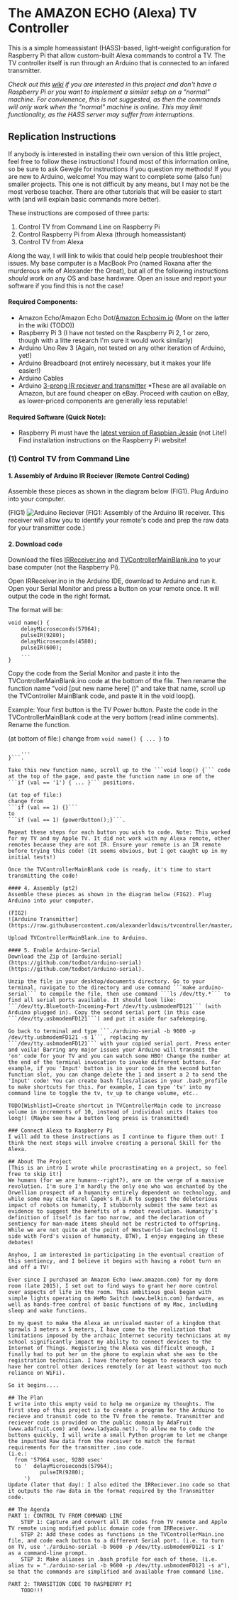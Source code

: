 # The AMAZON ECHO (Alexa) TV Controller
This is a simple homeassistant (HASS)-based, light-weight configuration for Raspberry Pi that allow custom-built Alexa commands to control a TV. The TV controller itself is run through an Arduino that is connected to an infared transmitter.

_Check out this [wiki](todo) if you are interested in this project and don't have a Raspberry Pi or you want to implement a similar setup on a "normal" machine. For convienence, this is not suggested, as then the commands will only work when the "normal" machine is online. This may limit functionality, as the HASS server may suffer from interruptions._

## Replication Instructions
If anybody is interested in installing their own version of this little project, feel free to follow these instructions! I found most of this information online, so be sure to ask Gewgle for instructions if you question my methods! If you are new to Arduino, welcome! You may want to complete some (also fun) smaller projects. This one is not difficult by any means, but I may not be the most verbose teacher. There are other tutorials that will be easier to start with (and will explain basic commands more better).

These instructions are composed of three parts:
1. Control TV from Command Line on Raspberry Pi
2. Control Raspberry Pi from Alexa (through homeassistant)
3. Control TV from Alexa

Along the way, I will link to wikis that could help people troubleshoot their issues. My base computer is a MacBook Pro (named Roxana after the murderous wife of Alexander the Great), but all of the following instructions _should_ work on any OS and base hardware. Open an issue and report your software if you find this is not the case!

#### Required Components:
* Amazon Echo/Amazon Echo Dot/[Amazon Echosim.io](https://echosim.io/) (More on the latter in the wiki (TODO))
* Raspberry Pi 3 (I have not tested on the Raspberry Pi 2, 1 or zero, though with a litte research I'm sure it would work similarly)
* Arduino Uno Rev 3 (Again, not tested on any other iteration of Arduino, yet!)
* Arduino Breadboard (not entirely necessary, but it makes your life easier!)
* Arduino Cables
* Arduino [3-prong IR reciever and transmitter](https://www.amazon.com/AIRSUNNY-three-Infrared-Emission-Receiver/dp/B00EFOQEUM/ref=sr_1_1?ie=UTF8&qid=1487019069&sr=8-1&keywords=ir+receiver+arduino)
*These are all available on Amazon, but are found cheaper on eBay. Proceed with caution on eBay, as lower-priced components are generally less reputable!

#### Required Software (Quick Note):
* Raspberry Pi must have the [latest version of Raspbian Jessie](https://www.raspberrypi.org/downloads/raspbian/) (not Lite!) Find installation instructions on the Raspberry Pi website!

### (1) Control TV from Command Line

#### 1. Assembly of Arduino IR Reciever (Remote Control Coding)
Assemble these pieces as shown in the diagram below (FIG1). Plug Arduino into your computer.

(FIG1)
![Arduino Reciever](https://raw.githubusercontent.com/alexanderldavis/tvcontroller/master/Images/irreceiver_bb.png)
(FIG1: Assembly of the Arduino IR receiver. This receiver will allow you to identify your remote's code and prep the raw data for your transmitter code.) 

#### 2. Download code
Download the files [IRReceiver.ino](https://github.com/alexanderldavis/tvcontroller/blob/master/IRReceiver.ino) and [TVControllerMainBlank.ino](https://github.com/alexanderldavis/tvcontroller/blob/master/TVControllerMainBlank.ino) to your base computer (not the Raspberry Pi).

Open IRReceiver.ino in the Arduino IDE, download to Arduino and run it. Open your Serial Monitor and press a button on your remote once. It will output the code in the right format.

The format will be:
```
void name() {
	delayMicroseconds(57964);
	pulseIR(9280);
	delayMicroseconds(4580);
	pulseIR(600);
    ...
}
```

Copy the code from the Serial Monitor and paste it into the TVControllerMainBlank.ino code at the bottom of the file. Then rename the function name "void [put new name here] ()" and take that name, scroll up the TVController MainBlank code, and paste it in the void loop().

Example: Your first button is the TV Power button. Paste the code in the TVControllerMainBlank code at the very bottom (read inline comments). Rename the function.

(at bottom of file:)
change from
```void name() { ... }```
to
```void powerButton() {
	... 
}```.

Take this new function name, scroll up to the ```void loop() {``` code at the top of the page, and paste the function name in one of the ```if (val == '1') { ... }``` positions.

(at top of file:)
change from
```if (val == 1) {}```
to
```if (val == 1) {powerButton();}```.

Repeat these steps for each button you wish to code. Note: This worked for my TV and my Apple TV. It did not work with my Alexa remote, other remotes because they are not IR. Ensure your remote is an IR remote before trying this code! (It seems obvious, but I got caught up in my initial tests!)

Once the TVControllerMainBlank code is ready, it's time to start transmitting the code!

#### 4. Assembly (pt2)
Assemble these pieces as shown in the diagram below (FIG2). Plug Arduino into your computer.

(FIG2)
![Arduino Transmitter](https://raw.githubusercontent.com/alexanderldavis/tvcontroller/master/Images/irtransmitter_bb.png)

Upload TVControllerMainBlank.ino to Arduino.

#### 5. Enable Arduino-Serial
Download the Zip of [arduino-serial](https://github.com/todbot/arduino-serial) (https://github.com/todbot/arduino-serial).

Unzip the file in your desktop/documents directory. Go to your terminal, navigate to the directory and use command ```make arduino-serial``` to compile the file, then use command ```ls /dev/tty.*``` to find all serial ports available. It should look like: ```/dev/tty.Bluetooth-Incoming-Port	/dev/tty.usbmodemFD121``` (with Arduino plugged in). Copy the second serial port (in this case ```/dev/tty.usbmodemFD121```) and put it aside for safekeeping.

Go back to terminal and type ```./arduino-serial -b 9600 -p /dev/tty.usbmodemFD121 -s 1```, replacing my ```/dev/tty.usbmodemFD121``` with your copied serial port. Press enter and voila! Barring any major issues your Arduino will transmit the 'on' code for your TV and you can watch some HBO! Change the number at the end of the terminal invocation to invoke different buttons. For example, if you 'Input' button is in your code in the second button function slot, you can change delete the 1 and insert a 2 to send the 'Input' code! You can create bash files/aliases in your .bash_profile to make shortcuts for this. For example, I can type 'tv' into my command line to toggle the tv, tv_up to change volume, etc..

TODO[Wishlist]=Create shortcut in TVControllerMain code to increase volume in increments of 10, instead of individual units (takes too long!) (Maybe see how a button long press is transmitted)

### Connect Alexa to Raspberry Pi
I will add to these instructions as I continue to figure them out! I think the next steps will involve creating a personal Skill for the Alexa.

## About The Project
[This is an intro I wrote while procrastinating on a project, so feel free to skip it!]
We humans (for we are humans--right?), are on the verge of a massive revolution. I'm sure I'm hardly the only one who was enchanted by the Orwellian prospect of a humanity entirely dependent on technology, and while some may cite Karel Čapek's R.U.R to suggest the deleterious impact of robots on humanity, I stubbornly submit the same text as evidence to suggest the benefits of a robot revolution. Humanity's definition of itself is far too narrow, and the declaration of sentiency for man-made items should not be restricted to offspring.
While we are not quite at the point of Westworld-ian technology (I side with Ford's vision of humanity, BTW), I enjoy engaging in these debates!

Anyhoo, I am interested in participating in the eventual creation of this sentiency, and I believe it begins with having a robot turn on and off a TV!

Ever since I purchased an Amazon Echo (www.amazon.com) for my dorm room (late 2015), I set out to find ways to grant her more control over aspects of life in the room. This ambitious goal began with simple lights operating on WeMo Switch (www.belkin.com) hardware, as well as hands-free control of basic functions of my Mac, including sleep and wake functions. 

In my quest to make the Alexa an unrivaled master of a kingdom that sprawls 3 meters x 5 meters, I have come to the realization that limitations imposed by the archaic Internet security technicians at my school significantly impact my ability to connect devices to the Internet of Things. Registering the Alexa was difficult enough, I finally had to put her on the phone to explain what she was to the registration technician. I have therefore began to research ways to have her control other devices remotely (or at least without too much reliance on WiFi).

So it begins....

## The Plan
I write into this empty void to help me organize my thoughts. The first step of this project is to create a program for the Arduino to recieve and transmit code to the TV from the remote. Transmitter and reciever code is provided on the public domain by AdaFruit (www.adafruit.com) and (www.ladyada.net). To allow me to code the buttons quickly, I will write a small Python program to let me change the inputted Raw data from the receiver to match the format requirements for the transmitter .ino code.
(i.e.:
  from '57964 usec, 9280 usec'
  to '	delayMicroseconds(57964);
	      pulseIR(9280);
     ')
Update (later that day): I also edited the IRReciever.ino code so that it outputs the raw data in the format required by the Transmitter code.

## The Agenda
PART 1: CONTROL TV FROM COMMAND LINE
	STEP 1: Capture and convert all IR codes from TV remote and Apple TV remote using modified public domain code from IRReceiver.
	STEP 2: Add these codes as functions in the TVControllerMain.ino file, and code each button to a different Serial port. (i.e. to turn on TV, use './arduino-serial -b 9600 -p /dev/tty.usbmodemFD121 -s 1' as a command-line prompt.
	STEP 3: Make aliases in .bash_profile for each of these, (i.e. alias tv = "./arduino-serial -b 9600 -p /dev/tty.usbmodemFD121 -s a"), so that the commands are simplified and available from command line.

PART 2: TRANSITION CODE TO RASPBERRY PI
	TODO!!!
